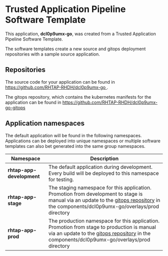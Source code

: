 # Trusted Application Pipeline Software Template

This application, **dcl0p9umx-go**, was created from a Trusted Application Pipeline Software Template.

The software templates create a new source and gitops deployment repositories with a sample source application. 

## Repositories

The source code for your application can be found in [https://github.com/RHTAP-RHDH/dcl0p9umx-go ](https://github.com/RHTAP-RHDH/dcl0p9umx-go ).
 
The gitops repository, which contains the kubernetes manifests for the application can be found in 
[https://github.com/RHTAP-RHDH/dcl0p9umx-go-gitops ](https://github.com/RHTAP-RHDH/dcl0p9umx-go-gitops ) 

## Application namespaces 

The default application will be found in the following namespaces. Applications can be deployed into unique namespaces or multiple software templates can also bet generated into the same group namespaces.  

|  Namespace   |  Description   |  
| -------- | -------- |   
| **rhtap-app-development** | The default application during development. Every build will be deployed to this namespace for testing. | 
| **rhtap-app-stage** | The staging namespace for this application. Promotion from development to stage is manual via an update to the [gitops repository](https://github.com/RHTAP-RHDH/dcl0p9umx-go-gitops ) in the components/dcl0p9umx-go/overlays/prod directory |  
| **rhtap-app-prod** | The production namespace for this application. Promotion from stage to production is manual via an update to the [gitops repository](https://github.com/RHTAP-RHDH/dcl0p9umx-go-gitops ) in the components/dcl0p9umx-go/overlays/prod directory | 